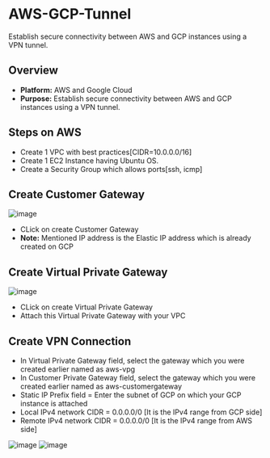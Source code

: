 # AWS-GCP-Tunnel
Establish secure connectivity between AWS and GCP instances using a VPN tunnel.

## Overview
- **Platform:** AWS and Google Cloud
- **Purpose:** Establish secure connectivity between AWS and GCP instances using a VPN tunnel.

## Steps on AWS

- Create 1 VPC with best practices[CIDR=10.0.0.0/16]
- Create 1 EC2 Instance having Ubuntu OS.
- Create a Security Group which allows ports[ssh, icmp]

## Create Customer Gateway
![image](https://github.com/user-attachments/assets/e7503c57-8d52-40c7-a8c0-8ef779ec2bb6)

- CLick on create Customer Gateway
- **Note:** Mentioned IP address is the Elastic IP address which is already created on GCP

## Create Virtual Private Gateway

![image](https://github.com/user-attachments/assets/14e9d01b-b66d-46b3-bff3-f6a1fa53c2c3)

- CLick on create Virtual Private Gateway
- Attach this Virtual Private Gateway with your VPC

## Create VPN Connection
- In Virtual Private Gateway field, select the gateway which you were created earlier named as aws-vpg
- In Customer Private Gateway field, select the gateway which you were created earlier named as aws-customergateway
- Static IP Prefix field = Enter the subnet of GCP on which your GCP instance is attached
- Local IPv4 network CIDR = 0.0.0.0/0 [It is the IPv4 range from GCP side]
- Remote IPv4 network CIDR = 0.0.0.0/0 [It is the IPv4 range from AWS side]

![image](https://github.com/user-attachments/assets/27f4ac58-37dd-4ada-a6a0-dddadf3c88eb)
![image](https://github.com/user-attachments/assets/9d44ce6b-5c7f-41e1-be1b-9187d9f00cc0)

